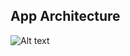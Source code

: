 ## App Architecture

![Alt text](https://github.com/Ahmed-M-Aboutaleb/udacityCourse-host-project-/blob/main/docs/2.png 'CircleCi PipeLine')
